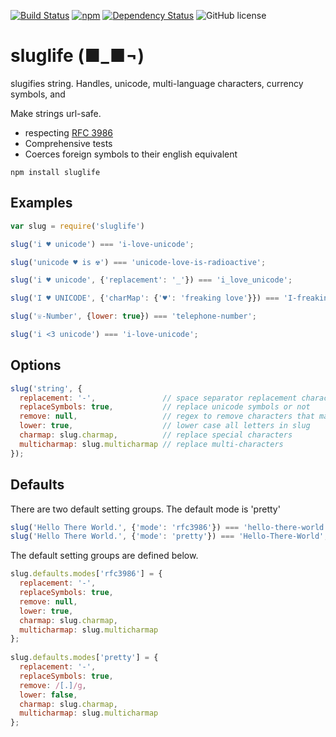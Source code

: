 [![Build Status](https://travis-ci.org/jarrodconnolly/sluglife.svg?branch=master)](https://travis-ci.org/jarrodconnolly/sluglife) [![npm](https://img.shields.io/npm/v/sluglife.svg)](https://www.npmjs.com/package/sluglife) [![Dependency Status](https://david-dm.org/jarrodconnolly/sluglife.svg)](https://david-dm.org/jarrodconnolly/sluglife) ![GitHub license](https://img.shields.io/github/license/jarrodconnolly/sequelize-slugify.svg)

# sluglife (■_■¬)

slugifies string. Handles, unicode, multi-language characters, currency symbols, and

Make strings url-safe.

- respecting [RFC 3986](https://tools.ietf.org/html/rfc3986)
- Comprehensive tests
- Coerces foreign symbols to their english equivalent

```
npm install sluglife
```

## Examples

```javascript
var slug = require('sluglife')

slug('i ♥ unicode') === 'i-love-unicode';

slug('unicode ♥ is ☢') === 'unicode-love-is-radioactive';

slug('i ♥ unicode', {'replacement': '_'}) === 'i_love_unicode';

slug('I ♥ UNICODE', {'charMap': {'♥': 'freaking love'}}) === 'I-freaking-love-UNICODE';

slug('☏-Number', {lower: true}) === 'telephone-number';

slug('i <3 unicode') === 'i-love-unicode';
```

## Options

```javascript
slug('string', {
  replacement: '-',               // space separator replacement character
  replaceSymbols: true,           // replace unicode symbols or not
  remove: null,                   // regex to remove characters that match (see 'pretty' definition)
  lower: true,                    // lower case all letters in slug
  charmap: slug.charmap,          // replace special characters
  multicharmap: slug.multicharmap // replace multi-characters
});
```

## Defaults
There are two default setting groups.
The default mode is 'pretty'

```javascript
slug('Hello There World.', {'mode': 'rfc3986'}) === 'hello-there-world.';
slug('Hello There World.', {'mode': 'pretty'}) === 'Hello-There-World';
```
The default setting groups are defined below.
```javascript
slug.defaults.modes['rfc3986'] = {
  replacement: '-',
  replaceSymbols: true,
  remove: null,
  lower: true,
  charmap: slug.charmap,
  multicharmap: slug.multicharmap
};
 
slug.defaults.modes['pretty'] = {
  replacement: '-',
  replaceSymbols: true,
  remove: /[.]/g,
  lower: false,
  charmap: slug.charmap,
  multicharmap: slug.multicharmap
};
```


